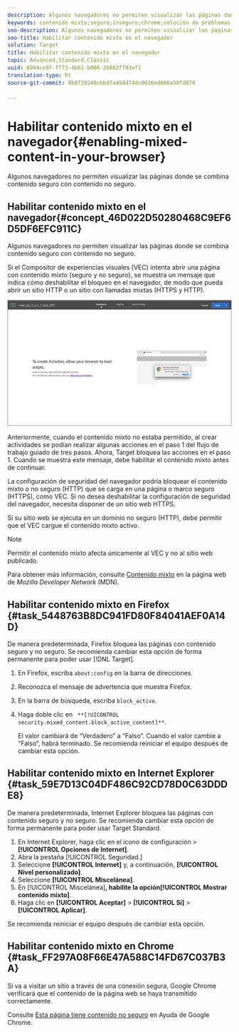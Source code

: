 ```yaml
---
description: Algunos navegadores no permiten visualizar las páginas donde se combina contenido seguro con contenido no seguro.
keywords: contenido mixto;seguro;inseguro;chrome;solución de problemas;vec;compositor de experiencias visuales;no garantizado
seo-description: Algunos navegadores no permiten visualizar las páginas donde se combina contenido seguro con contenido no seguro.
seo-title: Habilitar contenido mixto en el navegador
solution: Target
title: Habilitar contenido mixto en el navegador
topic: Advanced,Standard,Classic
uuid: 6944ce97-ff73-4b61-b006-35862ff83ef1
translation-type: ht
source-git-commit: 9b8f39240cbbd7a494d74dc0016ed666a58fd870

---
```



# Habilitar contenido mixto en el navegador{#enabling-mixed-content-in-your-browser}

Algunos navegadores no permiten visualizar las páginas donde se combina contenido seguro con contenido no seguro.

## Habilitar contenido mixto en el navegador{#concept_46D022D50280468C9EF6D5DF6EFC911C}

Algunos navegadores no permiten visualizar las páginas donde se combina contenido seguro con contenido no seguro.

Si el Compositor de experiencias visuales (VEC) intenta abrir una página con contenido mixto (seguro y no seguro), se muestra un mensaje que indica cómo deshabilitar el bloqueo en el navegador, de modo que pueda abrir un sitio HTTP o un sitio con llamadas mixtas (HTTPS y HTTP).

![](assets/mixed_content_warning.gif)

Anteriormente, cuando el contenido mixto no estaba permitido, al crear actividades se podían realizar algunas acciones en el paso 1 del flujo de trabajo guiado de tres pasos. Ahora, Target bloquea las acciones en el paso 1. Cuando se muestra este mensaje, debe habilitar el contenido mixto antes de continuar.

La configuración de seguridad del navegador podría bloquear el contenido mixto o no seguro (HTTP) que se carga en una página o marco seguro (HTTPS), como VEC. Si no desea deshabilitar la configuración de seguridad del navegador, necesita disponer de un sitio web HTTPS.

Si su sitio web se ejecuta en un dominio no seguro (HTTP), debe permitir que el VEC cargue el contenido mixto activo.

>[!NOTE]
>
>Permitir el contenido mixto afecta únicamente al VEC y no al sitio web publicado.

Para obtener más información, consulte [Contenido mixto](https://developer.mozilla.org/es-ES/docs/Web/Security/Mixed_content) en la página web de *Mozilla Developer Network* (MDN).

## Habilitar contenido mixto en Firefox {#task_5448763B8DC941FD80F84041AEF0A14D}

De manera predeterminada, Firefox bloquea las páginas con contenido seguro y no seguro. Se recomienda cambiar esta opción de forma permanente para poder usar [!DNL Target].

<!-- 

target/t_mixed_content_firefox.xml

 -->

1. En Firefox, escriba `about:config` en la barra de direcciones.
1. Reconozca el mensaje de advertencia que muestra Firefox.
1. En la barra de búsqueda, escriba `block_active`.
1. Haga doble clic en ` **[!UICONTROL security.mixed_content.block_active_content]**`.

   El valor cambiará de “Verdadero” a “Falso”. Cuando el valor cambie a “Falso”, habrá terminado.  Se recomienda reiniciar el equipo después de cambiar esta opción.

## Habilitar contenido mixto en Internet Explorer {#task_59E7D13C04DF486C92CD78D0C63DDDE8}

De manera predeterminada, Internet Explorer bloquea las páginas con contenido seguro y no seguro. Se recomienda cambiar esta opción de forma permanente para poder usar Target Standard.

<!-- 

target/t_mixed_content_ie.xml

 -->

1. En Internet Explorer, haga clic en el icono de configuración &gt; **[!UICONTROL Opciones de Internet]**.
1. Abra la pestaña [!UICONTROL Seguridad.]
1. Seleccione **[!UICONTROL Internet]** y, a continuación, **[!UICONTROL Nivel personalizado]**.
1. Seleccione **[!UICONTROL Miscelánea]**.
1. En [!UICONTROL Miscelánea]**, habilite la opción[!UICONTROL Mostrar contenido mixto]**.
1. Haga clic en **[!UICONTROL Aceptar]** &gt; **[!UICONTROL Sí]** &gt; **[!UICONTROL Aplicar]**.

Se recomienda reiniciar el equipo después de cambiar esta opción.

## Habilitar contenido mixto en Chrome  {#task_FF297A08F66E47A588C14FD67C037B3A}

Si va a visitar un sitio a través de una conexión segura, Google Chrome verificará que el contenido de la página web se haya transmitido correctamente.

<!-- 

target/t_mixed_content_chrome.xml

 -->

Consulte [Esta página tiene contenido no seguro](https://support.google.com/chrome/answer/1342714?hl=es) en Ayuda de Google Chrome.
